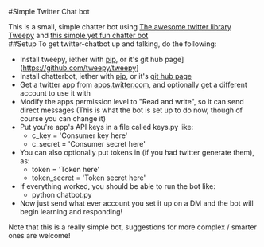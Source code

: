 #Simple Twitter Chat bot

This is a small, simple chatter bot using [The awesome twitter library Tweepy](https://github.com/tweepy/tweepy) and [this simple yet fun chatter bot](https://github.com/gunthercox/ChatterBot)  
##Setup
To get twitter-chatbot up and talking, do the following:  
* Install tweepy, iether with [pip](http://pip.readthedocs.org/en/latest/installing.html#install-pip), or it's git hub page](https://github.com/tweepy/tweepy]
* Install chatterbot, iether with [pip](http://pip.readthedocs.org/en/latest/installing.html#install-pip), or it's [git hub page](https://github.com/gunthercox/ChatterBot)
* Get a twitter app from [apps.twitter.com](https://apps.twitter.com), and optionally get a different account to use it with
* Modify the apps permission level to "Read and write", so it can send direct messages (This is what the bot is set up to do now, though of course you can change it)
* Put you're app's API keys in a file called keys.py like:
  * c_key = 'Consumer key here'
  * c_secret = 'Consumer secret here'
* You can also optionally put tokens in (if you had twitter generate them), as:
  * token = 'Token here'
  * token_secret = 'Token secret here'
* If everything worked, you should be able to run the bot like: 
  * python chatbot.py
* Now just send what ever account you set it up on a DM and the bot will begin learning and responding!  

Note that this is a really simple bot, suggestions for more complex / smarter ones are welcome!
